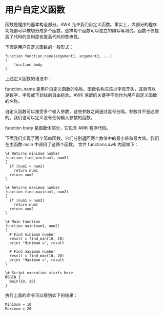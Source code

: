 # 用户自定义函数

函数是程序的基本构造部分。AWK 允许我们自定义函数。事实上，大部分的程序功能都可以被切分成多个函数，这样每个函数可以独立的编写与测试。函数不仅提高了代码的复用度也提高代码的鲁棒性。 

下面是用户自定义函数的一般形式： 

    function function_name(argument1, argument2, ...)
    {
        function body
    }

上述定义函数的语法中： 

function_name 是用户自定义函数的名称。函数名称应该以字母开头，其后可以是数字、字母或下划线的自由组合。AWK 保留的关键字不能作为用户自定义函数的名称。 

自定义函数可以接受多个输入参数，这些参数之间通过逗号分隔。参数并不是必须的。我们也可以定义没有任何输入参数的函数。 

function body 是函数体部分，它包含 AWK 程序代码。

下面我们实现了两个简单函数，它们分别返回两个数值中的最小值和最大值。我们在主函数 main 中调用了这两个函数。 文件 functions.awk 内容如下： 

    \# Returns minimum number
    function find_min(num1, num2)
    {
      if (num1 < num2)
        return num1
      return num2
    }
    
    \# Returns maximum number
    function find_max(num1, num2)
    {
      if (num1 > num2)
        return num1
      return num2
    }
    
    \# Main function
    function main(num1, num2)
    {
      # Find minimum number
      result = find_min(10, 20)
      print "Minimum =", result
    
      # Find maximum number
      result = find_max(10, 20)
      print "Maximum =", result
    }
    
    \# Script execution starts here
    BEGIN {
      main(10, 20)
    }  

执行上面的命令可以得到如下的结果： 

    Minimum = 10
    Maximum = 20

